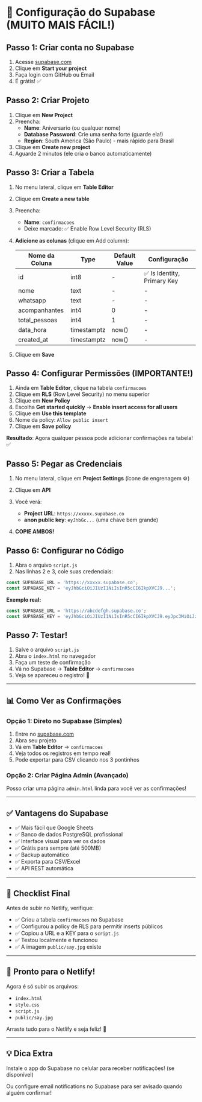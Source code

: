 # 🚀 Configuração do Supabase (MUITO MAIS FÁCIL!)

## Passo 1: Criar conta no Supabase

1. Acesse [supabase.com](https://supabase.com)
2. Clique em **Start your project**
3. Faça login com GitHub ou Email
4. É grátis! ✅

## Passo 2: Criar Projeto

1. Clique em **New Project**
2. Preencha:
   - **Name**: Aniversario (ou qualquer nome)
   - **Database Password**: Crie uma senha forte (guarde ela!)
   - **Region**: South America (São Paulo) - mais rápido para Brasil
3. Clique em **Create new project**
4. Aguarde 2 minutos (ele cria o banco automaticamente)

## Passo 3: Criar a Tabela

1. No menu lateral, clique em **Table Editor**
2. Clique em **Create a new table**
3. Preencha:
   - **Name**: `confirmacoes`
   - Deixe marcado: ✅ Enable Row Level Security (RLS)

4. **Adicione as colunas** (clique em Add column):

   | Nome da Coluna  | Type        | Default Value                 | Configuração          |
   |----------------|-------------|-------------------------------|----------------------|
   | id             | int8        | -                             | ✅ Is Identity, Primary Key |
   | nome           | text        | -                             | -                    |
   | whatsapp       | text        | -                             | -                    |
   | acompanhantes  | int4        | 0                             | -                    |
   | total_pessoas  | int4        | 1                             | -                    |
   | data_hora      | timestamptz | now()                         | -                    |
   | created_at     | timestamptz | now()                         | -                    |

5. Clique em **Save**

## Passo 4: Configurar Permissões (IMPORTANTE!)

1. Ainda em **Table Editor**, clique na tabela `confirmacoes`
2. Clique em **RLS** (Row Level Security) no menu superior
3. Clique em **New Policy**
4. Escolha **Get started quickly** → **Enable insert access for all users**
5. Clique em **Use this template**
6. Nome da policy: `Allow public insert`
7. Clique em **Save policy**

**Resultado**: Agora qualquer pessoa pode adicionar confirmações na tabela! ✅

## Passo 5: Pegar as Credenciais

1. No menu lateral, clique em **Project Settings** (ícone de engrenagem ⚙️)
2. Clique em **API**
3. Você verá:

   - **Project URL**: `https://xxxxx.supabase.co`
   - **anon public key**: `eyJhbGc...` (uma chave bem grande)

4. **COPIE AMBOS!**

## Passo 6: Configurar no Código

1. Abra o arquivo `script.js`
2. Nas linhas 2 e 3, cole suas credenciais:

```javascript
const SUPABASE_URL = 'https://xxxxx.supabase.co';
const SUPABASE_KEY = 'eyJhbGciOiJIUzI1NiIsInR5cCI6IkpXVCJ9...';
```

**Exemplo real:**
```javascript
const SUPABASE_URL = 'https://abcdefgh.supabase.co';
const SUPABASE_KEY = 'eyJhbGciOiJIUzI1NiIsInR5cCI6IkpXVCJ9.eyJpc3MiOiJzdXBhYmFzZSIsInJlZiI6ImFiY2RlZmdoIiwicm9sZSI6ImFub24iLCJpYXQiOjE2ODk3...';
```

## Passo 7: Testar!

1. Salve o arquivo `script.js`
2. Abra o `index.html` no navegador
3. Faça um teste de confirmação
4. Vá no Supabase → **Table Editor** → `confirmacoes`
5. Veja se apareceu o registro! 🎉

---

## 📊 Como Ver as Confirmações

### Opção 1: Direto no Supabase (Simples)
1. Entre no [supabase.com](https://supabase.com)
2. Abra seu projeto
3. Vá em **Table Editor** → `confirmacoes`
4. Veja todos os registros em tempo real!
5. Pode exportar para CSV clicando nos 3 pontinhos

### Opção 2: Criar Página Admin (Avançado)
Posso criar uma página `admin.html` linda para você ver as confirmações!

---

## ✅ Vantagens do Supabase

- ✅ Mais fácil que Google Sheets
- ✅ Banco de dados PostgreSQL profissional
- ✅ Interface visual para ver os dados
- ✅ Grátis para sempre (até 500MB)
- ✅ Backup automático
- ✅ Exporta para CSV/Excel
- ✅ API REST automática

---

## 🎯 Checklist Final

Antes de subir no Netlify, verifique:

- ✅ Criou a tabela `confirmacoes` no Supabase
- ✅ Configurou a policy de RLS para permitir inserts públicos
- ✅ Copiou a URL e a KEY para o `script.js`
- ✅ Testou localmente e funcionou
- ✅ A imagem `public/say.jpg` existe

---

## 🚀 Pronto para o Netlify!

Agora é só subir os arquivos:
- `index.html`
- `style.css`
- `script.js`
- `public/say.jpg`

Arraste tudo para o Netlify e seja feliz! 🎉

---

## 💡 Dica Extra

Instale o app do Supabase no celular para receber notificações! (se disponível)

Ou configure email notifications no Supabase para ser avisado quando alguém confirmar!

